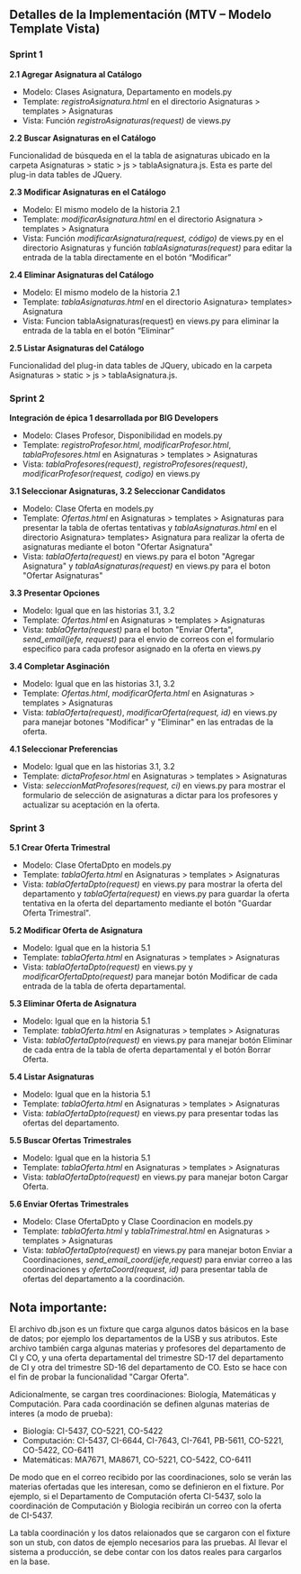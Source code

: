 ## Detalles de la Implementación (MTV – Modelo Template Vista) 
### Sprint 1 
**2.1 Agregar Asignatura al Catálogo**
* Modelo: Clases Asignatura, Departamento en models.py 
* Template:  *registroAsignatura.html* en el directorio Asignaturas > templates > Asignaturas
* Vista: Función *registroAsignaturas(request)* de views.py

**2.2 Buscar Asignaturas en el Catálogo**

Funcionalidad de búsqueda en el la tabla de asignaturas ubicado en la carpeta Asignaturas > static > js > tablaAsignatura.js. Esta es parte del plug-in data tables de JQuery.

**2.3 Modificar Asignaturas en el Catálogo**
* Modelo: El mismo modelo de la historia 2.1
* Template:  *modificarAsignatura.html*  en el directorio Asignatura > templates > Asignatura
* Vista: Función *modificarAsignatura(request, código)* de views.py en el directorio Asignaturas y función *tablaAsignaturas(request)* para editar la entrada de la tabla directamente en el botón “Modificar” 

**2.4 Eliminar Asignaturas del Catálogo**
* Modelo: El mismo modelo de la historia 2.1
* Template:  *tablaAsignaturas.html* en el directorio Asignatura> templates> Asignatura
* Vista: Funcion tablaAsignaturas(request) en views.py para eliminar la entrada de la tabla en el botón “Eliminar”
 
**2.5 Listar Asignaturas del Catálogo**

Funcionalidad del plug-in data tables de JQuery, ubicado en la carpeta Asignaturas > static > js > tablaAsignatura.js.

### Sprint 2
**Integración de épica 1 desarrollada por BIG Developers**
* Modelo: Clases Profesor, Disponibilidad en models.py
* Template: *registroProfesor.html*, *modificarProfesor.html*, *tablaProfesores.html* en Asignaturas > templates > Asignaturas
* Vista: *tablaProfesores(request)*, *registroProfesores(request)*, *modificarProfesor(request, codigo)* en views.py

**3.1 Seleccionar Asignaturas, 3.2 Seleccionar Candidatos**
* Modelo: Clase Oferta en models.py
* Template: *Ofertas.html* en Asignaturas > templates > Asignaturas para presentar la tabla de ofertas tentativas y *tablaAsignaturas.html* en el directorio Asignatura> templates> Asignatura para realizar la oferta de asignaturas mediante el boton "Ofertar Asignatura"
* Vista: *tablaOferta(request)* en views.py para el boton "Agregar Asignatura" y *tablaAsignaturas(request)* en views.py para el boton "Ofertar Asignaturas"

**3.3 Presentar Opciones** 
* Modelo: Igual que en las historias 3.1, 3.2
* Template: *Ofertas.html* en Asignaturas > templates > Asignaturas
* Vista: *tablaOferta(request)* para el boton "Enviar Oferta", *send_email(jefe, request)* para el envio de correos con el formulario especifico para cada profesor asignado en la oferta en views.py

**3.4 Completar Asginación**
* Modelo: Igual que en las historias 3.1, 3.2
* Template: *Ofertas.html*, *modificarOferta.html* en Asignaturas > templates > Asignaturas
* Vista: *tablaOferta(request)*, *modificarOferta(request, id)* en views.py para manejar botones "Modificar" y "Eliminar" en las entradas de la oferta.

**4.1 Seleccionar Preferencias**
* Modelo: Igual que en las historias 3.1, 3.2
* Template: *dictaProfesor.html* en Asignaturas > templates > Asignaturas
* Vista: *seleccionMatProfesores(request, ci)* en views.py para mostrar el formulario de selección de asignaturas a dictar para los profesores y actualizar su aceptación en la oferta.

### Sprint 3

**5.1 Crear Oferta Trimestral**

* Modelo: Clase OfertaDpto en models.py
* Template: *tablaOferta.html* en Asignaturas > templates > Asignaturas
* Vista: *tablaOfertaDpto(request)* en views.py para mostrar la oferta del departamento y *tablaOferta(request)* en views.py para guardar la oferta tentativa en la oferta del departamento mediante el botón  "Guardar Oferta Trimestral".

**5.2 Modificar Oferta de Asignatura**

* Modelo: Igual que en la historia 5.1
* Template: *tablaOferta.html* en Asignaturas > templates > Asignaturas
* Vista: *tablaOfertaDpto(request)* en views.py y *modificarOfertaDpto(request)* para manejar botón Modificar de cada entrada de la tabla de oferta departamental.

**5.3 Eliminar Oferta de Asignatura**

* Modelo: Igual que en la historia 5.1
* Template: *tablaOferta.html* en Asignaturas > templates > Asignaturas
* Vista: *tablaOfertaDpto(request)* en views.py para manejar botón Eliminar de cada entra de la tabla de oferta departamental y el botón Borrar Oferta.

**5.4 Listar Asignaturas**

* Modelo: Igual que en la historia 5.1
* Template: *tablaOferta.html* en Asignaturas > templates > Asignaturas
* Vista: *tablaOfertaDpto(request)* en views.py para presentar todas las ofertas del departamento.

**5.5 Buscar Ofertas Trimestrales**

* Modelo: Igual que en la historia 5.1
* Template: *tablaOferta.html* en Asignaturas > templates > Asignaturas
* Vista: *tablaOfertaDpto(request)* en views.py para manejar boton Cargar Oferta.

**5.6 Enviar Ofertas Trimestrales**

* Modelo: Clase OfertaDpto y Clase Coordinacion en models.py 
* Template: *tablaOferta.html* y *tablaTrimestral.html* en Asignaturas > templates > Asignaturas
* Vista: *tablaOfertaDpto(request)* en views.py para manejar boton Enviar a Coordinaciones, *send_email_coord(jefe,request)* para enviar correo a las coordinaciones y *ofertaCoord(request, id)* para presentar tabla de ofertas del departamento a la coordinación.

## Nota importante:

El archivo db.json es un fixture que carga algunos datos básicos en la base de datos; por ejemplo los departamentos de la USB y sus atributos. Este archivo también carga algunas materias y profesores del departamento de CI y CO, y una oferta departamental del trimestre SD-17 del departamento de CI y otra del trimestre SD-16 del departamento de CO. Esto se hace con el fin de probar la funcionalidad "Cargar Oferta".

Adicionalmente, se cargan tres coordinaciones: Biología, Matemáticas y Computación. 
Para cada coordinación se definen algunas materias de interes (a modo de prueba):

- Biología: CI-5437, CO-5221, CO-5422
- Computación: CI-5437, CI-6644, CI-7643, CI-7641, PB-5611, CO-5221, CO-5422, CO-6411
- Matemáticas: MA7671, MA8671, CO-5221, CO-5422, CO-6411

De modo que en el correo recibido por las coordinaciones, solo se verán las materias ofertadas que les interesan, como se definieron en el fixture.
Por ejemplo, si el Departamento de Computación oferta CI-5437, solo la coordinación de Computación y Biologia recibirán un correo con la oferta de CI-5437.

La tabla coordinación y los datos relaionados que se cargaron con el fixture son un stub, con datos de ejemplo necesarios para las pruebas. Al llevar el sistema a producción, se debe contar con los datos reales para cargarlos en la base.

